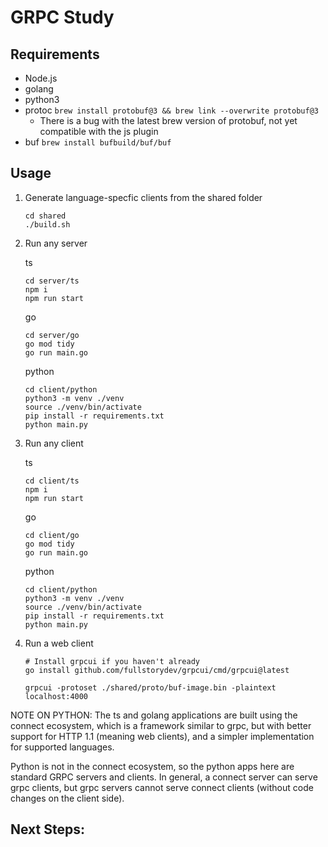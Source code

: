 # GRPC Study

## Requirements
- Node.js
- golang
- python3
- protoc `brew install protobuf@3 && brew link --overwrite protobuf@3`
    - There is a bug with the latest brew version of protobuf, not yet compatible with the js plugin
- buf `brew install bufbuild/buf/buf`

## Usage

1. Generate language-specfic clients from the shared folder
    ```
    cd shared
    ./build.sh
    ```
2. Run any server

    ts
    ```
    cd server/ts
    npm i 
    npm run start
    ```

    go
    ```
    cd server/go
    go mod tidy
    go run main.go
    ```

    python
    ```
    cd client/python
    python3 -m venv ./venv
    source ./venv/bin/activate
    pip install -r requirements.txt
    python main.py
    ```

3. Run any client

    ts
    ```
    cd client/ts
    npm i 
    npm run start
    ```

    go
    ```
    cd client/go
    go mod tidy
    go run main.go
    ```

    python
    ```
    cd client/python
    python3 -m venv ./venv
    source ./venv/bin/activate
    pip install -r requirements.txt
    python main.py
    ```

4. Run a web client
    ```
    # Install grpcui if you haven't already
    go install github.com/fullstorydev/grpcui/cmd/grpcui@latest

    grpcui -protoset ./shared/proto/buf-image.bin -plaintext localhost:4000 
    ```


NOTE ON PYTHON: The ts and golang applications are built using the connect ecosystem, which is a framework similar to grpc, but with better support
for HTTP 1.1 (meaning web clients), and a simpler implementation for supported languages.

Python is not in the connect ecosystem, so the python apps here are standard GRPC servers and clients. In general, a connect server can serve grpc clients, but grpc servers cannot serve connect clients (without code changes on the client side).


## Next Steps:
